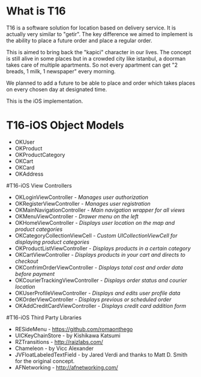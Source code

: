 # What is T16
T16 is a software solution for location based on delivery service. It is actually very similar to "getir". The key difference we aimed to implement is the ability to place a future order and place a regular order.

This is aimed to bring back the "kapici" character in our lives. The concept is still alive in some places but in a crowded city like istanbul, a doorman takes care of multiple apartments. So not every apartment can get "2 breads, 1 milk, 1 newspaper" every morning. 

We planned to add a future to be able to place and order which takes places on every chosen day at designated time.

This is the iOS implementation.

# T16-iOS Object Models
- OKUser
- OKProduct
- OKProductCategory
- OKCart
- OKCard
- OKAddress

#T16-iOS View Controllers
- OKLoginViewController - *Manages user authorization*
- OKRegisterViewController - *Manages user registration* 
- OKMainNavigationController - *Main navigation wrapper for all views*
- OKMenuViewController - *Drawer menu on the left*
- OKHomeViewController - *Displays user location on the map and product categories*
- OKCategoryCollectionViewCell - *Custom UICollectionViewCell for displaying product categories*
- OKProductListViewController - *Displays products in a certain category*
- OKCartViewController - *Displays products in your cart and directs to checkout*
- OKConfrimOrderViewController - *Displays total cost and order data before payment*
- OKCourierTrackingViewController - *Displays order status and courier location*
- OKUserProfileViewController - *Displays and edits user profile data*
- OKOrderViewController - *Displays previous or scheduled order*
- OKAddCreditCardViewController - *Displays credit card addition form*


#T16-iOS Third Party Libraries
- RESideMenu - https://github.com/romaonthego
- UICKeyChainStore - by Kishikawa Katsumi
- RZTransitions - http://raizlabs.com/
- Chameleon - by Vicc Alexander
- JVFloatLabeledTextField - by Jared Verdi and thanks to Matt D. Smith for the original concept.
- AFNetworking - http://afnetworking.com/



